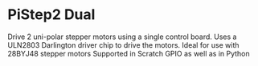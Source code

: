 <!--
---
name: PiStep2 Dual
class: board
type: Stepper Motor Driver
formfactor: pHAT
manufacturer: 4tronix
description: A Dual Stepper Motor Driver for 
url: http://4tronix.co.uk/store/index.php?rt=product/product&product_id=554
github: 
buy: http://4tronix.co.uk/store/index.php?rt=product/product&product_id=554
image: 'pistep2d.png'
pincount: 40
eeprom: no
power:
  '2':
  '17':
ground:
  '30':
  '34':
  '39':
pin:
  '11':
    name: A0
    mode: output
  '12':
    name: A1
    mode: output
  '13':
    name: A2
    mode: output
  '15':
    name: A3
    mode: output
  '16':
    name: B0
    mode: output
  '18':
    name: B1
    mode: output
  '22':
    name: B2
    mode: output
  '7':
    name: B3
    mode: output
-->
# PiStep2 Dual
Drive 2 uni-polar stepper motors using a single control board.
Uses a ULN2803 Darlington driver chip to drive the motors.
Ideal for use with 28BYJ48 stepper motors
Supported in Scratch GPIO as well as in Python

